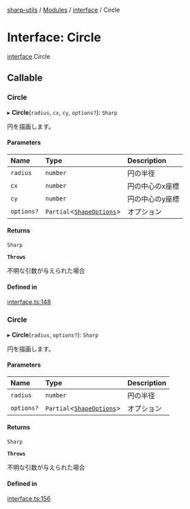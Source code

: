 [sharp-utils](../README.md) / [Modules](../modules.md) / [interface](../modules/interface.md) / Circle

# Interface: Circle

[interface](../modules/interface.md).Circle

## Callable

### Circle

▸ **Circle**(`radius`, `cx`, `cy`, `options?`): `Sharp`

円を描画します。

#### Parameters

| Name | Type | Description |
| :------ | :------ | :------ |
| `radius` | `number` | 円の半径 |
| `cx` | `number` | 円の中心のx座標 |
| `cy` | `number` | 円の中心のy座標 |
| `options?` | `Partial`<[`ShapeOptions`](interface.ShapeOptions.md)\> | オプション |

#### Returns

`Sharp`

**`Throws`**

不明な引数が与えられた場合

#### Defined in

[interface.ts:148](https://github.com/Manju2367/sharpUtils/blob/fdd5058/interface.ts#L148)

### Circle

▸ **Circle**(`radius`, `options?`): `Sharp`

円を描画します。

#### Parameters

| Name | Type | Description |
| :------ | :------ | :------ |
| `radius` | `number` | 円の半径 |
| `options?` | `Partial`<[`ShapeOptions`](interface.ShapeOptions.md)\> | オプション |

#### Returns

`Sharp`

**`Throws`**

不明な引数が与えられた場合

#### Defined in

[interface.ts:156](https://github.com/Manju2367/sharpUtils/blob/fdd5058/interface.ts#L156)
